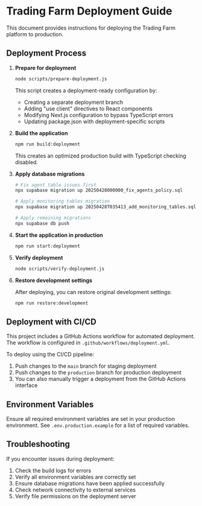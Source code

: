 # Trading Farm Deployment Guide

This document provides instructions for deploying the Trading Farm platform to production.

## Deployment Process

1. **Prepare for deployment**

   ```bash
   node scripts/prepare-deployment.js
   ```

   This script creates a deployment-ready configuration by:
   - Creating a separate deployment branch
   - Adding "use client" directives to React components
   - Modifying Next.js configuration to bypass TypeScript errors
   - Updating package.json with deployment-specific scripts

2. **Build the application**

   ```bash
   npm run build:deployment
   ```

   This creates an optimized production build with TypeScript checking disabled.

3. **Apply database migrations**

   ```bash
   # Fix agent table issues first
   npx supabase migration up 20250428000000_fix_agents_policy.sql
   
   # Apply monitoring tables migration
   npx supabase migration up 20250428T035413_add_monitoring_tables.sql
   
   # Apply remaining migrations
   npx supabase db push
   ```

4. **Start the application in production**

   ```bash
   npm run start:deployment
   ```

5. **Verify deployment**

   ```bash
   node scripts/verify-deployment.js
   ```

6. **Restore development settings**

   After deploying, you can restore original development settings:

   ```bash
   npm run restore:development
   ```

## Deployment with CI/CD

This project includes a GitHub Actions workflow for automated deployment. The workflow is configured in `.github/workflows/deployment.yml`.

To deploy using the CI/CD pipeline:

1. Push changes to the `main` branch for staging deployment
2. Push changes to the `production` branch for production deployment
3. You can also manually trigger a deployment from the GitHub Actions interface

## Environment Variables

Ensure all required environment variables are set in your production environment. See `.env.production.example` for a list of required variables.

## Troubleshooting

If you encounter issues during deployment:

1. Check the build logs for errors
2. Verify all environment variables are correctly set
3. Ensure database migrations have been applied successfully
4. Check network connectivity to external services
5. Verify file permissions on the deployment server
